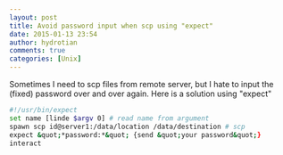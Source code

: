 ```yaml
---
layout: post
title: Avoid password input when scp using "expect"
date: 2015-01-13 23:54
author: hydrotian
comments: true
categories: [Unix]
---
```

Sometimes I need to scp files from remote server, but I hate to input the (fixed) password over and over again. Here is a solution using "expect"

```bash
#!/usr/bin/expect
set name [linde $argv 0] # read name from argument
spawn scp id@server1:/data/location /data/destination # scp
expect &quot;*password:*&quot; {send &quot;your password&quot;}
interact
```

